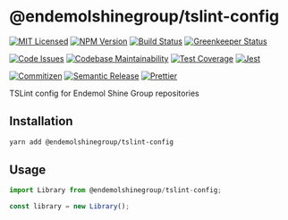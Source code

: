# @endemolshinegroup/tslint-config

[![MIT Licensed][icon-license]][link-license]
[![NPM Version][icon-npm]][link-npm]
[![Build Status][icon-ci]][link-ci]
[![Greenkeeper Status][icon-greenkeeper]][link-greenkeeper]

[![Code Issues][icon-issues]][link-issues]
[![Codebase Maintainability][icon-maintainability]][link-maintainability]
[![Test Coverage][icon-coverage]][link-coverage]
[![Jest][icon-jest]][link-jest]

[![Commitizen][icon-commitizen]][link-commitizen]
[![Semantic Release][icon-semantic-release]][link-semantic-release]
[![Prettier][icon-prettier]][link-prettier]

TSLint config for Endemol Shine Group repositories

## Installation

```bash
yarn add @endemolshinegroup/tslint-config
```

## Usage

```typescript
import Library from @endemolshinegroup/tslint-config;

const library = new Library();
```

[icon-license]: https://img.shields.io/github/license/EndemolShineGroup/tslint-config.svg?longCache=true&style=flat-square
[link-license]: LICENSE
[icon-npm]: https://img.shields.io/npm/v/@endemolshinegroup/tslint-config.svg?longCache=true&style=flat-square
[link-npm]: https://www.npmjs.com/package/@endemolshinegroup/tslint-config
[icon-ci]: https://img.shields.io/travis/com/EndemolShineGroup/tslint-config.svg?longCache=true&style=flat-square
[link-ci]: https://travis-ci.com/EndemolShineGroup/tslint-config
[icon-greenkeeper]: https://img.shields.io/badge/greenkeeper-enabled-brightgreen.svg?longCache=true&style=flat-square
[link-greenkeeper]: https://greenkeeper.io/

[icon-issues]: https://img.shields.io/codeclimate/issues/EndemolShineGroup/tslint-config.svg?longCache=true&style=flat-square
[link-issues]: https://codeclimate.com/github/EndemolShineGroup/tslint-config/issues
[icon-maintainability]: https://img.shields.io/codeclimate/maintainability/EndemolShineGroup/tslint-config.svg?longCache=true&style=flat-square
[link-maintainability]: https://codeclimate.com/github/EndemolShineGroup/tslint-config
[icon-coverage]: https://img.shields.io/codecov/c/github/EndemolShineGroup/tslint-config/develop.svg?longCache=true&style=flat-square
[link-coverage]: https://codecov.io/gh/EndemolShineGroup/tslint-config

[icon-jest]: https://img.shields.io/badge/tested_with-jest-99424f.svg?longCache=true&style=flat-square
[link-jest]: https://jestjs.io/

[icon-commitizen]: https://img.shields.io/badge/commitizen-friendly-brightgreen.svg?longCache=true&style=flat-square
[link-commitizen]: http://commitizen.github.io/cz-cli/
[icon-semantic-release]: https://img.shields.io/badge/%20%20%F0%9F%93%A6%F0%9F%9A%80-semantic--release-e10079.svg?longCache=true&style=flat-square
[link-semantic-release]: https://semantic-release.gitbooks.io/semantic-release/
[icon-prettier]: https://img.shields.io/badge/code_style-prettier-ff69b4.svg?longCache=true&style=flat-square
[link-prettier]: https://prettier.io/

